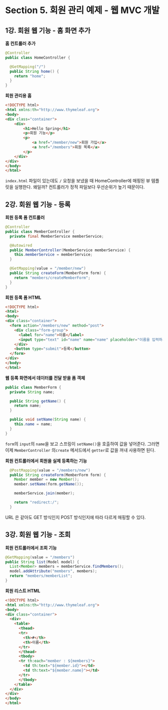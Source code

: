 # Section 5. 회원 관리 예제 - 웹 MVC 개발

## 1강. 회원 웹 기능 - 홈 화면 추가

**홈 컨트롤러 추가**

```java
@Controller
public class HomeController {

  @GetMapping("/")
  public String home() {
    return "home";
  }
}
```

**회원 관리용 홈**

```html
<!DOCTYPE html>
<html xmlns:th="http://www.thymeleaf.org">
<body>
<div class="container">
    <div>
        <h1>Hello Spring</h1>
        <p>회원 기능</p>
        <p>
            <a href="/member/new">회원 가입</a>
            <a href="/members">회원 목록</a>
        </p>
    </div>
</div>
</body>
</html>
```

`index.html` 파일이 있는데도 `/` 요청을 보냈을 때 HomeController에 매핑된 뷰 템플릿을 실행한다. 왜일까? 컨트롤러가 정적 파일보다 우선순위가 높기 때문이다.

## 2강. 회원 웹 기능 - 등록

**회원 등록 폼 컨트롤러**

```java
@Controller
public class MemberController {
  private final MemberService memberService;

  @Autowired
  public MemberController(MemberService memberService) {
    this.memberService = memberService;
  }

  @GetMapping(value = "/member/new")
  public String createForm(MemberForm form) {
    return "members/createMemberForm";
  }
}
```

**회원 등록 폼 HTML**

```html
<!DOCTYPE html>
<html>
<body>
<div class="container">
  <form action="/members/new" method="post">
    <div class="form-group">
      <label for="name">이름</label>
      <input type="text" id="name" name="name" placeholder="이름을 입력하세요.">
    </div>
    <button type="submit">등록</button>
  </form>
</div>
</body>
</html>
```



**웹 등록 화면에서 데이터를 전달 받을 폼 객체**

```java
public class MemberForm {
  private String name;

  public String getName() {
    return name;
  }

  public void setName(String name) {
    this.name = name;
  }
}
```

`form`의 `input`의 `name`을 보고 스프링이 `setName()`을 호출하여 값을 넣어준다. 그러면 이제 `MemberController` 의`create` 메서드에서 `getter`로 값을 꺼내 사용하면 된다. 

**회원 컨트롤러에서 회원을 실제 등록하는 기능**

```java
  @PostMapping(value = "/members/new")
  public String createForm(MemberForm form) {
    Member member = new Member();
    member.setName(form.getName());

    memberService.join(member);

    return "redirect:/";
  }
```

URL 은 같아도 GET 방식인지 POST 방식인지에 따라 다르게 매핑할 수 있다. 

## 3강. 회원 웹 기능 - 조회

**회원 컨트롤러에서 조회 기능**

```java
@GetMapping(value = "/members")
public String list(Model model) {
  List<Member> members = memberService.findMembers();
  model.addAttribute("members", members);
  return "members/memberList";
}
```

**회원 리스트 HTML**

```html
<!DOCTYPE html>
<html xmlns:th="http://www.thymeleaf.org">
<body>
<div class="container">
  <div>
    <table>
      <thead>
      <tr>
        <th>#</th>
        <th>이름</th>
      </tr>
      </thead>
      <tbody>
      <tr th:each="member : ${members}">
        <td th:text="${member.id}"></td>
        <td th:text="${member.name}"></td>
      </tr>
      </tbody>
    </table>
  </div>
</div>
</body>
</html>
```

